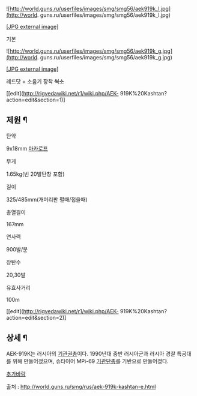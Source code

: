 ![http://world.guns.ru/userfiles/images/smg/smg56/aek919k_l.jpg](http://world.
guns.ru/userfiles/images/smg/smg56/aek919k_l.jpg)

[[JPG external
image]](http://world.guns.ru/userfiles/images/smg/smg56/aek919k_l.jpg)

  
기본  

![http://world.guns.ru/userfiles/images/smg/smg56/aek919k_g.jpg](http://world.
guns.ru/userfiles/images/smg/smg56/aek919k_g.jpg)

[[JPG external
image]](http://world.guns.ru/userfiles/images/smg/smg56/aek919k_g.jpg)

  
레드닷 + 소음기 장착 <del>썩소</del>

[[edit](http://rigvedawiki.net/r1/wiki.php/AEK-
919K%20Kashtan?action=edit&section=1)]

## 제원 ¶

탄약

9x18mm [마카로프](%EB%A7%88%EC%B9%B4%EB%A1%9C%ED%94%84.md)

무게

1.65kg(빈 20발탄창 포함)

길이

325/485mm(개머리판 펼때/접을때)

총열길이

167mm

연사력

900발/분

장탄수

20,30발

유효사거리

100m

[[edit](http://rigvedawiki.net/r1/wiki.php/AEK-
919K%20Kashtan?action=edit&section=2)]

## 상세 ¶

AEK-919K는 러시아의 [기관권총](%EA%B8%B0%EA%B4%80%EA%B6%8C%EC%B4%9D.md)이다. 1990년대 중반
러시아군과 러시아 경찰 특공대를 위해 만들어졌으며, 슈타이어 MPi-69
[기관단총](%EA%B8%B0%EA%B4%80%EB%8B%A8%EC%B4%9D.md)를 기반으로 만들어졌다.

  

[추가바람](%EC%B6%94%EA%B0%80%EB%B0%94%EB%9E%8C.md)

  

출처 : <http://world.guns.ru/smg/rus/aek-919k-kashtan-e.html>

